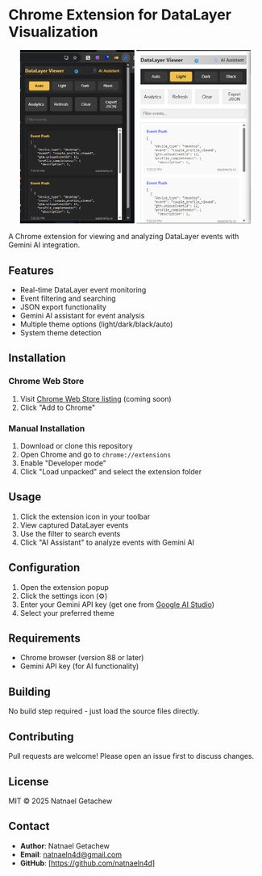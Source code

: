# Chrome Extension for DataLayer Visualization

<div align="center">
  <img src="screenshot.png" alt="Extension Screenshot" width="45%" />
  <img src="screenshot2.png" alt="Extension Screenshot 2" width="45%" />
</div>

A Chrome extension for viewing and analyzing DataLayer events with Gemini AI integration.

## Features

- Real-time DataLayer event monitoring
- Event filtering and searching
- JSON export functionality
- Gemini AI assistant for event analysis
- Multiple theme options (light/dark/black/auto)
- System theme detection

## Installation

### Chrome Web Store

1. Visit [Chrome Web Store listing](#) (coming soon)
2. Click "Add to Chrome"

### Manual Installation

1. Download or clone this repository
2. Open Chrome and go to `chrome://extensions`
3. Enable "Developer mode"
4. Click "Load unpacked" and select the extension folder

## Usage

1. Click the extension icon in your toolbar
2. View captured DataLayer events
3. Use the filter to search events
4. Click "AI Assistant" to analyze events with Gemini AI

## Configuration

1. Open the extension popup
2. Click the settings icon (⚙️)
3. Enter your Gemini API key (get one from [Google AI Studio](https://ai.google.dev/))
4. Select your preferred theme

## Requirements

- Chrome browser (version 88 or later)
- Gemini API key (for AI functionality)

## Building

No build step required - just load the source files directly.

## Contributing

Pull requests are welcome! Please open an issue first to discuss changes.

## License

MIT © 2025 Natnael Getachew

## Contact

- **Author**: Natnael Getachew
- **Email**: [natnaeln4d@gmail.com](mailto:natnaeln4d@gmail.com)
- **GitHub**: [https://github.com/natnaeln4d]